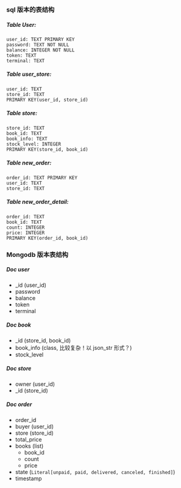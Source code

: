 ### sql 版本的表结构

##### Table User:

```
user_id: TEXT PRIMARY KEY
password: TEXT NOT NULL
balance: INTEGER NOT NULL
token: TEXT
terminal: TEXT
```



##### Table user_store:

```
user_id: TEXT
store_id: TEXT
PRIMARY KEY(user_id, store_id)
```



##### Table store:

```
store_id: TEXT
book_id: TEXT
book_info: TEXT
stock_level: INTEGER
PRIMARY KEY(store_id, book_id)
```



##### Table new_order:

```
order_id: TEXT PRIMARY KEY
user_id: TEXT
store_id: TEXT
```



##### Table new_order_detail:

```
order_id: TEXT
book_id: TEXT
count: INTEGER
price: INTEGER
PRIMARY KEY(order_id, book_id)
```



### Mongodb 版本表结构

##### Doc user

- _id (user_id)
- password
- balance
- token
- terminal



##### Doc book

- _id (store_id, book_id)
- book_info (class, 比较复杂！以 json_str 形式？)
- stock_level



##### Doc store

- owner (user_id)
- _id (store_id)



##### Doc order

- order_id
- buyer (user_id)
- store (store_id)
- total_price
- books (list)
  - book_id
  - count
  - price
- state (`Literal[unpaid, paid, delivered, canceled, finished]`)
- timestamp
